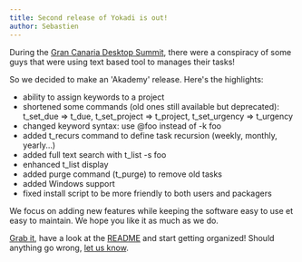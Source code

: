 ```yaml
---
title: Second release of Yokadi is out!
author: Sebastien
---
```

During the [Gran Canaria Desktop Summit](http://www.grancanariadesktopsummit.org/), there were a conspiracy of some
guys that were using text based tool to manages their tasks!

So we decided to make an 'Akademy' release. Here's the highlights:
- ability to assign keywords to a project
- shortened some commands (old ones still available but deprecated): t_set_due => t_due, t_set_project => t_project, t_set_urgency => t_urgency
- changed keyword syntax: use @foo instead of -k foo
- added t_recurs command to define task recursion (weekly, monthly, yearly...)
- added full text search with t_list -s foo
- enhanced t_list display
- added purge command (t_purge) to remove old tasks
- added Windows support
- fixed install script to be more friendly to both users and packagers

We focus on adding new features while keeping the software easy to use et easy
to maintain. We hope you like it as much as we do.

[Grab it](download.html), have a look at the [README](README.html)
and start getting organized! Should anything go wrong, [let us know](contact.html).
